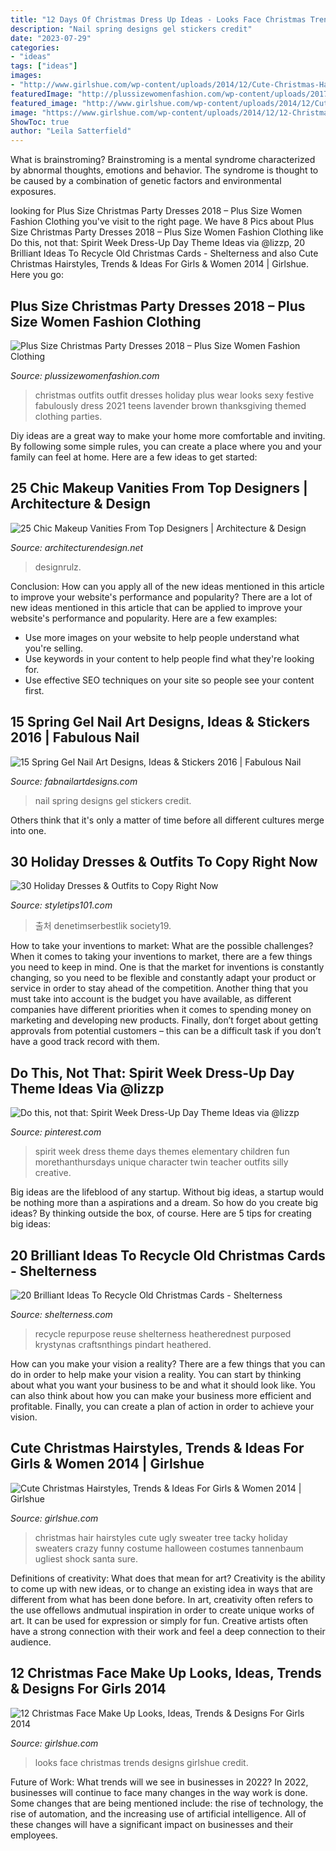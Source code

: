 ```yaml
---
title: "12 Days Of Christmas Dress Up Ideas - Looks Face Christmas Trends Designs Girlshue Credit"
description: "Nail spring designs gel stickers credit"
date: "2023-07-29"
categories:
- "ideas"
tags: ["ideas"]
images:
- "http://www.girlshue.com/wp-content/uploads/2014/12/Cute-Christmas-Hairstyles-For-Girls-Women-2014-1.jpg"
featuredImage: "http://plussizewomenfashion.com/wp-content/uploads/2017/12/15.-Best-outfit-ideas-for-Christams-party.jpg"
featured_image: "http://www.girlshue.com/wp-content/uploads/2014/12/Cute-Christmas-Hairstyles-For-Girls-Women-2014-1.jpg"
image: "https://www.girlshue.com/wp-content/uploads/2014/12/12-Christmas-Face-Make-Up-Looks-Ideas-Trends-Designs-For-Girls-2014-8.jpg"
ShowToc: true
author: "Leila Satterfield"
---
```



What is brainstroming?
Brainstroming is a mental syndrome characterized by abnormal thoughts, emotions and behavior. The syndrome is thought to be caused by a combination of genetic factors and environmental exposures.

	

		
looking for Plus Size Christmas Party Dresses 2018 – Plus Size Women Fashion Clothing you've visit to the right page. We have 8 Pics about Plus Size Christmas Party Dresses 2018 – Plus Size Women Fashion Clothing like Do this, not that: Spirit Week Dress-Up Day Theme Ideas via @lizzp, 20 Brilliant Ideas To Recycle Old Christmas Cards - Shelterness and also Cute Christmas Hairstyles, Trends &amp; Ideas For Girls &amp; Women 2014 | Girlshue. Here you go:
		
    
## Plus Size Christmas Party Dresses 2018 – Plus Size Women Fashion Clothing

<img loading=lazy src="http://plussizewomenfashion.com/wp-content/uploads/2017/12/15.-Best-outfit-ideas-for-Christams-party.jpg" onerror="this.onerror=null;this.src='https://tse3.mm.bing.net/th?id=OIP.JWRDgNWNaO55nABs2RMDbAAAAA&amp;pid=15.1';" alt="Plus Size Christmas Party Dresses 2018 – Plus Size Women Fashion Clothing">

_Source: plussizewomenfashion.com_

>christmas outfits outfit dresses holiday plus wear looks sexy festive fabulously dress 2021 teens lavender brown thanksgiving themed clothing parties. 

	

Diy ideas are a great way to make your home more comfortable and inviting. By following some simple rules, you can create a place where you and your family can feel at home. Here are a few ideas to get started: 

    
## 25 Chic Makeup Vanities From Top Designers | Architecture &amp; Design

<img loading=lazy src="https://cdn.architecturendesign.net/wp-content/uploads/2015/09/AD-Chic-Makeup-Vanities-23.jpg" onerror="this.onerror=null;this.src='https://tse1.mm.bing.net/th?id=OIP.mmMzXsmskh62KKsh03nOxwHaLI&amp;pid=15.1';" alt="25 Chic Makeup Vanities From Top Designers | Architecture &amp; Design">

_Source: architecturendesign.net_

>designrulz. 

	

Conclusion: How can you apply all of the new ideas mentioned in this article to improve your website's performance and popularity?
There are a lot of new ideas mentioned in this article that can be applied to improve your website's performance and popularity. Here are a few examples: 
- Use more images on your website to help people understand what you're selling. 
- Use keywords in your content to help people find what they're looking for. 
- Use effective SEO techniques on your site so people see your content first.

    
## 15 Spring Gel Nail Art Designs, Ideas &amp; Stickers 2016 | Fabulous Nail

<img loading=lazy src="http://fabnailartdesigns.com/wp-content/uploads/2016/03/15-Spring-Gel-Nail-Art-Designs-Ideas-Stickers-2016-11.jpg" onerror="this.onerror=null;this.src='https://tse4.mm.bing.net/th?id=OIP.IgO5IQmjPB9-EWUsIXgMUQHaHa&amp;pid=15.1';" alt="15 Spring Gel Nail Art Designs, Ideas &amp; Stickers 2016 | Fabulous Nail">

_Source: fabnailartdesigns.com_

>nail spring designs gel stickers credit. 

	

Others think that it's only a matter of time before all different cultures merge into one.

    
## 30 Holiday Dresses &amp; Outfits To Copy Right Now

<img loading=lazy src="https://styletips101.com/wp-content/uploads/2016/11/leggy-look.jpg" onerror="this.onerror=null;this.src='https://tse1.mm.bing.net/th?id=OIP.sJFgUcS-2MqGnO-OcyyxJAAAAA&amp;pid=15.1';" alt="30 Holiday Dresses &amp; Outfits to Copy Right Now">

_Source: styletips101.com_

>출처 denetimserbestlik society19. 

	

How to take your inventions to market: What are the possible challenges?
When it comes to taking your inventions to market, there are a few things you need to keep in mind. One is that the market for inventions is constantly changing, so you need to be flexible and constantly adapt your product or service in order to stay ahead of the competition. Another thing that you must take into account is the budget you have available, as different companies have different priorities when it comes to spending money on marketing and developing new products. Finally, don’t forget about getting approvals from potential customers – this can be a difficult task if you don’t have a good track record with them.

    
## Do This, Not That: Spirit Week Dress-Up Day Theme Ideas Via @lizzp

<img loading=lazy src="https://i.pinimg.com/736x/d7/8e/66/d78e66eb09f6f8dafec6da59217c07a6.jpg" onerror="this.onerror=null;this.src='https://tse3.mm.bing.net/th?id=OIP.gx49XB-OYZa4fDSjtjorMQHaLq&amp;pid=15.1';" alt="Do this, not that: Spirit Week Dress-Up Day Theme Ideas via @lizzp">

_Source: pinterest.com_

>spirit week dress theme days themes elementary children fun morethanthursdays unique character twin teacher outfits silly creative. 

	

Big ideas are the lifeblood of any startup. Without big ideas, a startup would be nothing more than a aspirations and a dream. So how do you create big ideas? By thinking outside the box, of course. Here are 5 tips for creating big ideas: 

    
## 20 Brilliant Ideas To Recycle Old Christmas Cards - Shelterness

<img loading=lazy src="https://i.shelterness.com/2016/12/15-Christmas-tree-of-cones-made-of-Christmas-cards.jpg" onerror="this.onerror=null;this.src='https://tse1.mm.bing.net/th?id=OIP.psrE-tf9jUW-IYrQoZTUNgHaL2&amp;pid=15.1';" alt="20 Brilliant Ideas To Recycle Old Christmas Cards - Shelterness">

_Source: shelterness.com_

>recycle repurpose reuse shelterness heatherednest purposed krystynas craftsnthings pindart heathered. 

	

How can you make your vision a reality?
There are a few things that you can do in order to help make your vision a reality. You can start by thinking about what you want your business to be and what it should look like. You can also think about how you can make your business more efficient and profitable. Finally, you can create a plan of action in order to achieve your vision.

    
## Cute Christmas Hairstyles, Trends &amp; Ideas For Girls &amp; Women 2014 | Girlshue

<img loading=lazy src="http://www.girlshue.com/wp-content/uploads/2014/12/Cute-Christmas-Hairstyles-For-Girls-Women-2014-1.jpg" onerror="this.onerror=null;this.src='https://tse1.mm.bing.net/th?id=OIP.AHhq9OQucXUfHvpaUqDX9AHaJ1&amp;pid=15.1';" alt="Cute Christmas Hairstyles, Trends &amp; Ideas For Girls &amp; Women 2014 | Girlshue">

_Source: girlshue.com_

>christmas hair hairstyles cute ugly sweater tree tacky holiday sweaters crazy funny costume halloween costumes tannenbaum ugliest shock santa sure. 

	

Definitions of creativity: What does that mean for art?
Creativity is the ability to come up with new ideas, or to change an existing idea in ways that are different from what has been done before. In art, creativity often refers to the use offellows andmutual inspiration in order to create unique works of art. It can be used for expression or simply for fun. Creative artists often have a strong connection with their work and feel a deep connection to their audience.

    
## 12 Christmas Face Make Up Looks, Ideas, Trends &amp; Designs For Girls 2014

<img loading=lazy src="https://www.girlshue.com/wp-content/uploads/2014/12/12-Christmas-Face-Make-Up-Looks-Ideas-Trends-Designs-For-Girls-2014-8.jpg" onerror="this.onerror=null;this.src='https://tse2.mm.bing.net/th?id=OIP.ZOXRIkelfw9nSoK1tkWIXQAAAA&amp;pid=15.1';" alt="12 Christmas Face Make Up Looks, Ideas, Trends &amp; Designs For Girls 2014">

_Source: girlshue.com_

>looks face christmas trends designs girlshue credit. 

	

Future of Work: What trends will we see in businesses in 2022?
In 2022, businesses will continue to face many changes in the way work is done. Some changes that are being mentioned include: the rise of technology, the rise of automation, and the increasing use of artificial intelligence. All of these changes will have a significant impact on businesses and their employees.

